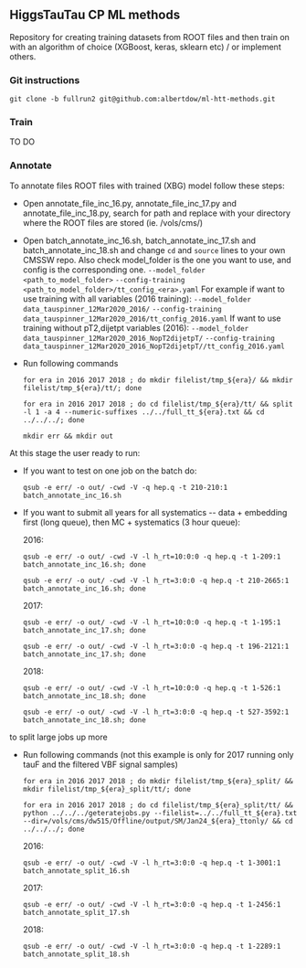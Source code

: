 ## HiggsTauTau CP ML methods
Repository for creating training datasets from ROOT files 
and then train on with an algorithm of choice (XGBoost, keras, sklearn etc) / or implement others.

### Git instructions

`git clone -b fullrun2 git@github.com:albertdow/ml-htt-methods.git`

### Train
TO DO

### Annotate

To annotate files ROOT files with trained (XBG) model follow these steps:

- Open annotate_file_inc_16.py, annotate_file_inc_17.py and annotate_file_inc_18.py, 
search for path and replace with your directory where the ROOT files are stored (ie. /vols/cms/)

- Open batch_annotate_inc_16.sh, batch_annotate_inc_17.sh and batch_annotate_inc_18.sh
and change `cd` and `source` lines to your own CMSSW repo. Also check model_folder 
is the one you want to use, and config is the corresponding one. 
    `--model_folder <path_to_model_folder>`
    `--config-training <path_to_model_folder>/tt_config_<era>.yaml`
For example if want to use training with all variables (2016 training):
    `--model_folder data_tauspinner_12Mar2020_2016/`
    `--config-training data_tauspinner_12Mar2020_2016/tt_config_2016.yaml`
If want to use training without pT2,dijetpt variables (2016):
    `--model_folder data_tauspinner_12Mar2020_2016_NopT2dijetpT/`
    `--config-training data_tauspinner_12Mar2020_2016_NopT2dijetpT//tt_config_2016.yaml`
    

- Run following commands
    
    `for era in 2016 2017 2018 ; do mkdir filelist/tmp_${era}/ && mkdir filelist/tmp_${era}/tt/; done`

    `for era in 2016 2017 2018 ; do cd filelist/tmp_${era}/tt/ && split -l 1 -a 4 --numeric-suffixes ../../full_tt_${era}.txt && cd ../../../; done`

    `mkdir err && mkdir out`

At this stage the user ready to run:

- If you want to test on one job on the batch do:

    `qsub -e err/ -o out/ -cwd -V -q hep.q -t 210-210:1 batch_annotate_inc_16.sh`

- If you want to submit all years for all systematics -- data + embedding first (long queue), 
then MC + systematics (3 hour queue):

    2016:

    `qsub -e err/ -o out/ -cwd -V -l h_rt=10:0:0 -q hep.q -t 1-209:1 batch_annotate_inc_16.sh; done`

    `qsub -e err/ -o out/ -cwd -V -l h_rt=3:0:0 -q hep.q -t 210-2665:1 batch_annotate_inc_16.sh; done`

    2017:

    `qsub -e err/ -o out/ -cwd -V -l h_rt=10:0:0 -q hep.q -t 1-195:1 batch_annotate_inc_17.sh; done`

    `qsub -e err/ -o out/ -cwd -V -l h_rt=3:0:0 -q hep.q -t 196-2121:1 batch_annotate_inc_17.sh; done`

    2018:

    `qsub -e err/ -o out/ -cwd -V -l h_rt=10:0:0 -q hep.q -t 1-526:1 batch_annotate_inc_18.sh; done`

    `qsub -e err/ -o out/ -cwd -V -l h_rt=3:0:0 -q hep.q -t 527-3592:1 batch_annotate_inc_18.sh; done`

to split large jobs up more

- Run following commands (not this example is only for 2017 running only tauF and the filtered VBF signal samples)

    `for era in 2016 2017 2018 ; do mkdir filelist/tmp_${era}_split/ && mkdir filelist/tmp_${era}_split/tt/; done`

    `for era in 2016 2017 2018 ; do cd filelist/tmp_${era}_split/tt/ && python ../../../geteratejobs.py --filelist=../../full_tt_${era}.txt --dir=/vols/cms/dw515/Offline/output/SM/Jan24_${era}_ttonly/ && cd ../../../; done`

    2016:

    `qsub -e err/ -o out/ -cwd -V -l h_rt=3:0:0 -q hep.q -t 1-3001:1 batch_annotate_split_16.sh`

    2017:


    `qsub -e err/ -o out/ -cwd -V -l h_rt=3:0:0 -q hep.q -t 1-2456:1 batch_annotate_split_17.sh`

    2018:


    `qsub -e err/ -o out/ -cwd -V -l h_rt=3:0:0 -q hep.q -t 1-2289:1 batch_annotate_split_18.sh`


